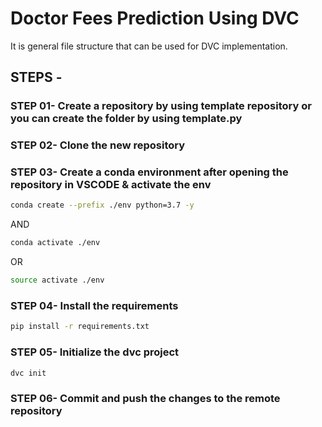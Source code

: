 # Doctor Fees Prediction Using DVC
It is general file structure that can be used for DVC implementation.

## STEPS -

### STEP 01- Create a repository by using template repository or you can create the folder by using template.py

### STEP 02- Clone the new repository

### STEP 03- Create a conda environment after opening the repository in VSCODE & activate the env
```bash
conda create --prefix ./env python=3.7 -y
```
AND
```bash
conda activate ./env
```
OR
```bash
source activate ./env
```

### STEP 04- Install the requirements
```bash
pip install -r requirements.txt
```

### STEP 05- Initialize the dvc project
```bash
dvc init
```

### STEP 06- Commit and push the changes to the remote repository